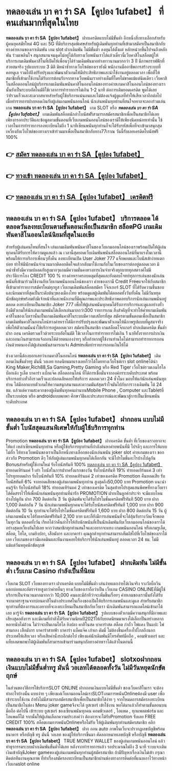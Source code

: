 # ทดลองเล่น บา คา ร่า SA【คูปอง 1ufabet】  ที่คนเล่นมากที่สุดในไทย

**ทดลองเล่น บา คา ร่า SA【คูปอง 1ufabet】** ฝากเครดิตแบบไม่มีขั้นต่ำ  อีกหนึ่งสิ่งทางเลือกสำหรับผู้คนยุคสมัยใหม่ 4G และ 5G ที่มีบริการสุดพิเศษสำหรับผู้เดิมพันทุกท่านที่เข้ามาสมัครเป็นสมาชิกกับทางค่ายเกมของเราเดิมพัน เกม slot  ฝากเดิมพัน ไม่มีขั้นต่ำ ลงทุนได้ตั้งแต่ หลักหน่วยขึ้นไปจนถึงหลักพัน ร่วมเพลินใจ สนุกสนานจนฉุดไม่อยู่ได้กับทางเว็บพนันเราได้แล้วเดี๋ยวนี้เว็บคาสิโนสล็อตผู้ให้บริการเกมเดิมพันคาสิโนที่เปิดให้เพื่อนๆได้ร่วมเดิมพันมาอย่างยาวนานมากกว่า 3 ปี มีภาพกราฟฟิกที่สวยสมจริง รูปแบบระบบ 3 มิติ
มิหนำซ้ำทางเว็บไซต์ของเรายังมี พนักงานมืออาชีพการสร้างระบบที่คอยดูเล  รวมไปถึงปรับปรุงและพัฒนาตัวเกมให้มีประสิทธิภาพและน่าใช้งานอยู่ตลอดเวลา เพื่อที่ให้สมาชิกที่เข้ามาใช้งานได้รับการต้อนรับจากทางเว็บพนันเราอย่างเต็มที่โดยไม่ขาดแม้แต่นิดเดียว เว็บคาสิโนสล็อตออนไลน์ผู้บริการเกมเดิมพันพนันคาสิโนออนไลน์ของทางค่ายเกมคาสิโนออนไลน์ของทางเรานั้นยังเป็นระบบอัตโนมัติใช้เวลาการทำรายการไม่เกิน 1-2 นาที ต่อการเติมยอดเครดิต พูดได้เลยว่าIรวดเร็วและสะดวกสบายสำหรับผู้ใช้บริการแน่นอนและไม่ต้องแจ้งผู้ดูแลที่ทำให้เสียเวลาอีกต่อไปเมื่อทำรายการฝากยอดเงินกับผู้เล่นเกมพนันออนไลน์
นักเล่นพนันทุกท่านที่สนใจอยากจะลองร่วมเล่นเกม **ทดลองเล่น บา คา ร่า SA【คูปอง 1ufabet】** เกม SLOT  หรือ ***ทดลองเล่น บา คา ร่า SA【คูปอง 1ufabet】*** เกมเดิมพันสล็อตนักล่าโบนัสฟรีสามารถสมัครสมาชิกเพื่อเป็นสมาชิกได้เลยเพียงกรอกประวัติและข้อมูลตามขั้นตอนที่เว็บเกมพนันออนไลน์ของเรามีให้เพียงนิดหน่อยเท่านั้น ใช้เวลาในการทำรายการลงทะเบียนไม่ถึง 1 นาทีเซียนพนันทุกท่านก็จะได้รับรหัสเพื่อที่จะเข้ามาสนุกสุดเหวี่ยงกับเว็บไซต์ของทางเราเข้าร่วมมาเพื่อเป็นสมาชิกกับทาง77เราณ วันนี้รับเลยเครดิตโบนัสฟรี 100%

## 👉 [สมัคร ทดลองเล่น บา คา ร่า SA【คูปอง 1ufabet】](https://archa888.com/)
## 👉 [ทางเข้า ทดลองเล่น บา คา ร่า SA【คูปอง 1ufabet】](https://archa888.com/)
## 👉 [ทดลองเล่น บา คา ร่า SA【คูปอง 1ufabet】 เครดิตฟรี](https://archa888.com/)

## ทดลองเล่น บา คา ร่า SA【คูปอง 1ufabet】 บริการตลอด ได้ตลอดวันลงทะเบียนตามขั้นตอนเพื่อเป็นสมาชิก สล็อตPG เกมเดิมพันคาสิโนออนไลน์นิยมที่สุดในเอเชีย

สำหรับผู้เล่นคนไหนที่สนใจ เล่นเกมเดิมพันพนันคาสิโนของเว็บเกมออนไลน์ของเราพร้อมเปิดให้ผู้เล่นทุกคนได้รับการให้ความดูแลแล้ว ณ เวลานี้สุดยอดเว็บเดิมพันพนันสล็อตออนไลน์ที่มาแรงในเวลานี้ พร้อมให้การบริการเพื่อนๆทั้งคืน ลงทะเบียนเปิด User Joker 777 แจ็กพอตและโบนัสเข้าง่ายแตกบ่อย ทำให้มีนักพนันจำนวนมากติดอกติดใจแล้วกลับมาใช้งานกับในเว็บของเราต่ออยู่ตลอดเวลา มิหนำซ้ำยังมีความปลอดภัยสูงมากๆแถมมีความมั่นคงทางการเงินจ่ายจริงทุกบาททุกสตางค์ไม่มีประวัติการโกง CREDIT 100 % ทางค่ายเราครอบคลุมที่สุดและยังตอบโจทย์ทุกการเล่นของนักเล่นพนันที่เข้ามาร่วมใช้งานกับเว็บเกมพนันออนไลน์ของเรา
ค่ายของเรามี Credit Freeแจกให้กับสมาชิกที่เข้ามาทำรายการสมัครใหม่ทุกยูส เว็บเกมเดิมพันสล็อตสมัคร โจ๊กเกอร์ SLOT ที่ได้รับความชื่นชอบและนิยมมากที่สุดเป็นระดับต้นๆของเมืองไทย พร้อมดูแลผู้เดิมพันได้ตลอดทั้งวันทั้งคืน ไม่มีวันหยุดนักขัตฤกษ์พร้อมยังมีเจ้าหน้าที่และพนักงานที่มีคุณภาพและประสิทธิภาพคอยบริการนักเล่นเกมพนันอยู่ตลอด ลงทะเบียนเป็นสมาชิก Joker 777 เพื่อให้ผู้เล่นพนันทุกคนได้รับการบริการและดูแลอย่างทั่วถึงมีตัวเกมให้นักเล่นเกมพนันได้เลือกเล่นมากกว่า300 รายการเกม
สิ่งสำคัญที่จะทำให้ค่ายเกมเดิมพันคาสิโนของเว็บเรานั้นเป็นเกมเดิมพันคาสิโนระบบมีความเสถียรที่สุด  สมัครตามขั้นตอนเพื่อเป็นสมาชิก  เกมเดิมพันคาสิโนออนไลน์ทางค่ายเราได้มีการปรับปรุงและพัฒนาตัวเกมให้มีภาพรูปแบบที่ดูสมจจริงเพื่อให้ตัวเกมนั้นน่าใช้บริการอยู่ตลอดเวลา สมัครเป็นสมาชิก เกมสล็อตโจ๊กเกอร์ ฝากเติมเครดิต ขั้นต่ำ ฝาก ถอน เครดิตรวดเร็วด้วยระบบอัตโนมัติ ใช้เวลาในการทำรายการไม่เกิน 1 นาทีทั้งรายการฝากเงินและถอนเงินสามารถแจ้งถอนได้ด้วยตนเองง่ายๆ หรือถ้าหากผู้ใช้งานท่านใดไม่สามารถทำรายการถอนเงินด้วยตนเองได้ผู้เล่นพนันสามารถแจ้ง Adminเพื่อทำรายการถอนเงินให้ได้

ช่วงเวลานี้ต้องบอกเลยว่าเกมคาสิโนออนไลน์ **ทดลองเล่น บา คา ร่า SA【คูปอง 1ufabet】** เติม ถอนเงินขั้นต่ำทรู มันนี่ วอเลท ยอดนิยมมาแรงเลยก็ว่าได้โดยทางเว็บไซต์เรา slot onlineได้นำ  King Maker,Rich88,Sa Gaming,Pretty Gaming หรือ Red Tiger เว็บไซต์รวมเกมไฮโล ป๊อกเด้ง รูเล็ต บาคาร่า แบ็กแจ๊ค สล็อตออนไลน์ ที่ได้การเชื่อมั่นจากองค์กรระบดับประเทศ พร้อมบริการอย่างทั่วถึงรวดเร็วและปลอดภัยคอยให้บริการ ตลอดเวลา 24 ชั่วโมง มอบให้แก่นักเล่นพนันทุกท่าน ได้มีออกแบบตัวเกมให้ความสนุกสนานและความมันส์สุดเร้าใจมันไปกับการวางเดิมพัน ได้ 24 ชม. แล้วแต่ความสะดวกของผู้เดิมพันทุกคนผ่านบนMobile Phone , Computer และTabletที่เป็นระบบios หรือ androidแบบพกพา ศึกษาวิธีและประสบการณ์และพัฒนาสู่การเป็นเซียนพนันระดับประเทศ

## ทดลองเล่น บา คา ร่า SA【คูปอง 1ufabet】 ฝากถอน แบบไม่มีขั้นต่ำ โบนัสสุดแสนพิเศษให้กับผู้ใช้บริการทุกท่าน

 Promotion  **ทดลองเล่น บา คา ร่า SA【คูปอง 1ufabet】** ฝากเครดิต ขั้นต่ำ ที่เว็บของเราอยากจะให้แก่  เหล่าเซียนพนันทุกท่าน หรือผู้ใช้บริการทุกท่านที่กำลังค้นหาค่ายพนันที่มี โปรดีๆ และการให้แบบไม่กั๊ก ให้ทางเว็บพนันของเราเป็นอีกหนึ่งทางเลือกของนักเล่นพนัน joker slot ค่ายเกมของเรา ขอกล่าวกับ Promotion ดีๆ ให้กับผู้เล่นเกมพนันทุกคนได้เลือกกัน จะมีโปรโมชั่นอะไรบ้างไปดูกัน
Bonusสำหรับผู้ใช้งานใหม่ รับโบนัสทันที 100% [ทดลองเล่น บา คา ร่า SA【คูปอง 1ufabet】](https://archa888.com/) ทำยอดเทิร์นแค่ 1 เท่า
โบนัสในการฝากครั้งแรกของวัน รับโบนัสทันที 19% ทำยอดเทิร์นแค่ 3 เท่า
โปรทุกยอดฝาก รับโบนัสทันที 10% ทำยอดเทิร์นแค่ 2 เท่าของเครดิต
 Promotion คืนยอดเสีย รับโบนัสทันที 6% จากยอดเสียของผู้เล่นเกมพนันทุกท่าน สูงสุดถึง50,000 บาท
 Promotion แนะนำคนรู้จัก รับโบนัสทันที 18% ทำยอดเทิร์นแค่ 2 เท่าของเครดิต
ในสุดท้ายโปรสุดแสนพิศษที่ทางเว็บเราได้คัดสรรไว้ให้เพื่อนักเล่นพนันทุกท่านที่น่ารัก  PROMOTION ฝากเป็นลูกค้าประจำ จะมีแบบไหนบ้างไปดูกัน
ฝาก 700 ติดต่อกัน 3 วัน ผู้เดิมพันจะได้รับโปรโมชั่นเครดิตฟรีทันที 500 บาท
ฝาก 1,000 ติดต่อกัน 7 วัน นักเล่นเกมพนันทุกคนจะได้รับโบนัสเครดิตฟรีทันที 1,000 บาท
ฝาก 900 ติดต่อกัน 10 วัน ทุกท่านจะได้รับโปรโมชั่นเครดิตฟรีทันที 1,600 บาท
ฝาก 800 ติดต่อกัน 15 วัน ผู้เล่นเกมพนันจะได้รับเครดิตฟรีทันที 2,100 บาท
และก็ยังมีการเล่นพนันที่จะได้ลุ้นรับรางวัลแจ็กพอตในทุกวัน ตลอดทั้งวัน เรียกได้ว่าคืนกำไรให้กับนักพนันที่เป็นนักเดิมพันกับเว็บเกมออนไลน์ของเราได้อย่างสุดเหวี่ยงกันไปเลย หากว่าสมาชิกทุกท่านสนใจและอยากจะแทง เกมพนันออนไลน์ หรือเกมรูเล็ต, สล็อต, ไฮโล, เกมยิงปลา, เสือมังกร และบาคาร่า คุณลูกค้าทุกท่านสามารถสัมผัสไปที่เว็บไซต์ของเราได้เลย เว็บเกมของเรามีแอดมินและทีมงานคอยให้บริการให้นักเล่นพนันอยู่ ตลอดเวลา 24 ชม. ไม่มีแม้แต่วันหยุดนักขัตฤกษ์

## ทดลองเล่น บา คา ร่า SA【คูปอง 1ufabet】 ฝากเดิมพัน ไม่มีขั้นต่ำ  เว็บเกม Casino กำลังเป็นที่นิยม

เว็บเกม SLOT เว็บของทางเรา ฝากเครดิต แบบไม่มีขั้นต่ำ เล่นง่ายแตกง่ายได้เงินจริง รางวัลบิ๊กวินแตกบ่อยและอัตราจ่ายสูงกว่าค่ายอื่นๆ ทางเว็บของเราถือว่าเป็น เว็บเกม CASINO ONLINEที่มีผู้ใช้บริการเป็นจำนวนมากมากกว่า 10,000 คนและมีถ้าทีว่าจะเพิ่มขึ้นเรื่อยๆ ค่ายเกมของเรานั้นยังได้รับจากมาตราฐานจากบ่อนคาสิโนต่างประเทศในเรื่องของเปิดให้บริการเกมพนันและดูแล สำหรับสมาชิกทุกท่านที่ต้องการและอยากที่จะลงทะเบียนเป็นสมาชิกกับเว็บเรา นักเดิมพันสามารถแอดไลน์เข้ามาได้เลย
	มารู้จัก **ทดลองเล่น บา คา ร่า SA【คูปอง 1ufabet】** รูปแบบของตัวเกมมีความสนุกที่มีภาพและเสียงสุดอลังการ และมีเกมที่กำลังได้รับความนิยมปี2021ให้กับยอดนิยมมาแรงได้เลือกปั่นอย่างหลากหลายนับไม่ถ้วน  ไม่ว่าจะเป็นเกมไฮโล ยิงปลา คาสิโนสด บาคาร่าสด สล็อต กำถั่ว ไพ่แคง ปั่นแปะ ไพ่สามกอง เสือมังกร บาคาร่าสายฟ้า บาคาร่า แบ็คแจ๊ค เก้าเก ดัมมี่ ไม่ต้องขึ้นเครื่องไปไกลถึงนอกประเทศให้เสียเวลา หรือเสียค่านั่งรถอีกต่อไป เพียงแค่นักเดิมพันมีโทรศัพท์มือถือ , คอมพิวเตอร์ และแท็บเลตพกพาได้ผู้เดิมพันก็สามารถเข้ามาร่วมสนุกกัลทางค่ายเราได้แล้วในตอนนี้

## ทดลองเล่น บา คา ร่า SA【คูปอง 1ufabet】 slotxoฝากถอนเงินแบบไม่มีขั้นต่ำทรู มันนี่ วอเลทได้ตลอดทั้งวัน ไม่มีวันหยุดนักขัตฤกษ์

ในส่วนของวิธีการใช้บริการSLOT ONLINE ฝากถอนเงินแบบไม่มีขั้นต่ำ ของเว็บคาสิโนเรา จะต้องทำอะไรบ้างนั้น แบบง่าย ๆ เพียงแค่เว็บเกมออนไลน์เราSLOTเกมการพนันOnlineต้องมี user เพื่อเข้าระบบใช้งาน ถ้ายังไม่มีสามารถสมัครสมาชิกเพื่อเป็นสมาชิกได้ง่าย ๆ จากโหมดการสมัครลงทะเบียนเป็นสมาชิกในช่อง Menu joker gameจึงจะได้ ยูสเซอร์ เข้าใช้งาน พอได้มาแล้วก็ทำตามขั้นตอนบนมือถือ ต่อไปนี้
เข้าระบบ ยูสเซอร์  ของเซียนพนันทุกคน คอมพิวเตอร์ , ไอแพด , ทุกแพลตฟอร์ม และไอแพดก็ได้
จากนั้นให้ผู้เล่นเลือกความประสงค์ว่า ต้องการจะได้รับPromotion รับเลย FREE CREDIT 100% สล็อตเกมการพนันOnlineหรือไม่รับ
ให้ผู้เดิมพันทุกท่านสมัครสมาชิก คลิก **ทดลองเล่น บา คา ร่า SA【คูปอง 1ufabet】** ฝาก ถอน auto ภาพในเว็บจะปรากฏเลขบัญชีพร้อมธนาคาร หรือบัญชี ทรู มันนี่ วอเลท ของผู้ให้บริการขึ้นมา
คัดลอกหมายเลขบัญชี หรือบัญชี **ทดลองเล่น บา คา ร่า SA【คูปอง 1ufabet】** TRUE MONEY WALLET ของผู้เล่นเกมพนันออนไลน์ แล้วทำธุรกรรมระบบฝากเดิมพันขั้นต่ำได้เลย
หลังจากทำรายการแล้ว รอประมาณไม่ถึง 3 นาที ระบบจะเติมเงินเข้าบัญชีJoker gameของผู้เล่นเกมพนันทุกท่านผู้สมัครสมาชิก
ถ้ามีปัญหาเรื่องเงินไม่เข้า กรุณาติดต่อทีมงานคุณภาพ ที่ทำเรื่องสมัครลงทะเบียนเป็นสมาชิกผ่านช่องทางการติดต่อที่แนบเอาไว้ทางหน้าเว็บเกมslot online


